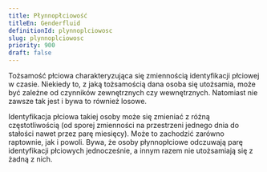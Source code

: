 ```yaml
---
title: Płynnopłciowość
titleEn: Genderfluid
definitionId: plynnoplciowosc
slug: plynnoplciowosc
priority: 900
draft: false
---
```

Tożsamość płciowa charakteryzująca się zmiennością identyfikacji płciowej w czasie. Niekiedy to, z jaką tożsamością dana osoba się utożsamia, może być zależne od czynników zewnętrznych czy wewnętrznych. Natomiast nie zawsze tak jest i bywa to również losowe.

Identyfikacja płciowa takiej osoby może się zmieniać z różną częstotliwością (od sporej zmienności na przestrzeni jednego dnia do stałości nawet przez parę miesięcy). Może to zachodzić zarówno raptownie, jak i powoli. Bywa, że osoby płynnopłciowe odczuwają parę identyfikacji płciowych jednocześnie, a innym razem nie utożsamiają się z żadną z nich.
